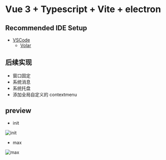 # Vue 3 + Typescript + Vite + electron

## Recommended IDE Setup

- [VSCode](https://code.visualstudio.com/)
  - [Volar](https://marketplace.visualstudio.com/items?itemName=johnsoncodehk.volar)

## 后续实现

- 窗口固定
- 系统消息
- 系统托盘
- 添加全局自定义的 contextmenu

## preview

- init

![init](https://raw.githubusercontent.com/Casuor/ImgCDN/master/img/Snipaste_2022-05-07_19-50-52.png)

- max

![max](https://raw.githubusercontent.com/Casuor/ImgCDN/master/img/Snipaste_2022-05-07_19-51-04.png)
